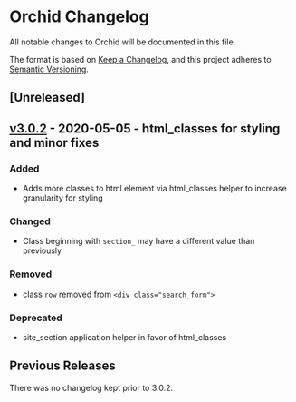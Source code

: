 # Orchid Changelog

All notable changes to Orchid will be documented in this file.

The format is based on [Keep a Changelog](https://keepachangelog.com/en/1.0.0/),
and this project adheres to [Semantic
Versioning](https://semver.org/spec/v2.0.0.html).

<!-- Template - Please preserve this order of sections
## [Unreleased] - Brief description
[Unreleased]: https://github.com/CDRH/orchid/compare/v#.#.#...dev

### Fixed

### Added

### Changed

### Removed

### Migration

### Deprecated

### Contributors
-->

## [Unreleased]

## [v3.0.2](https://github.com/CDRH/orchid/compare/v3.0.1...v3.0.2) - 2020-05-05 - html_classes for styling and minor fixes

### Added
- Adds more classes to html element via html_classes helper to increase granularity for styling

### Changed
- Class beginning with `section_` may have a different value than previously

### Removed
- class `row` removed from `<div class="search_form">`

### Deprecated
- site_section application helper in favor of html_classes

## Previous Releases

There was no changelog kept prior to 3.0.2.
